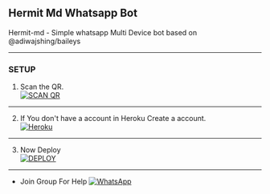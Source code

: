 ## Hermit Md Whatsapp Bot
Hermit-md - Simple whatsapp Multi Device bot based on @adiwajshing/baileys

***

### SETUP

1. Scan the QR.
    <br>
<a href='https://h-e-r-m-i-t-web.herokuapp.com/deployment' target="_blank"><img alt='SCAN QR' src='https://img.shields.io/badge/Scan_qr-100000?style=for-the-badge&logo=scan&logoColor=white&labelColor=black&color=black'/></a>

***

2. If You don't have a account in Heroku Create a account.
    <br>
<a href='https://signup.heroku.com/' target="_blank"><img alt='Heroku' src='https://img.shields.io/badge/-Create-black?style=for-the-badge&logo=heroku&logoColor=white'/></a>

***

3. Now Deploy
    <br>
<a href='https://hermit-deployment.herokuapp.com/deploy' target="_blank"><img alt='DEPLOY' src='https://img.shields.io/badge/-DEPLOY-black?style=for-the-badge&logo=heroku&logoColor=white'/></a>


***
* Join Group For Help
<a href="https://chat.whatsapp.com/LOMGBEO2i9vKew562o1LFk"><img alt="WhatsApp" src="https://img.shields.io/badge/-Whatsapp%20Group-black?style=for-the-badge&logo=whatsapp&logoColor=white"/></a>
